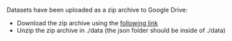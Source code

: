 Datasets have been uploaded as a zip archive to Google Drive:
- Download the zip archive using the [following link](https://drive.google.com/file/d/1gjaWxg22OTOnQOxp9OVN2aFfqXY0xaYl/view?usp=sharing)
- Unzip the zip archive in ./data (the json folder should be inside of ./data)